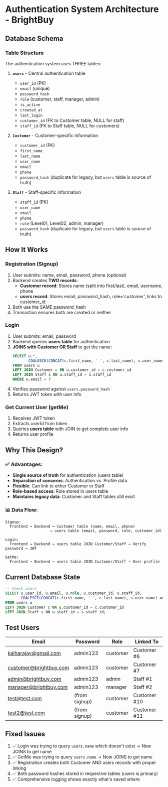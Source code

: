 # Authentication System Architecture - BrightBuy

## Database Schema

### Table Structure

The authentication system uses THREE tables:

1. **`users`** - Central authentication table
   - `user_id` (PK)
   - `email` (unique)
   - `password_hash`
   - `role` (customer, staff, manager, admin)
   - `is_active`
   - `created_at`
   - `last_login`
   - `customer_id` (FK to Customer table, NULL for staff)
   - `staff_id` (FK to Staff table, NULL for customers)

2. **`Customer`** - Customer-specific information
   - `customer_id` (PK)
   - `first_name`
   - `last_name`
   - `user_name`
   - `email`
   - `phone`
   - `password_hash` (duplicate for legacy, but `users` table is source of truth)

3. **`Staff`** - Staff-specific information
   - `staff_id` (PK)
   - `user_name`
   - `email`
   - `phone`
   - `role` (Level01, Level02, admin, manager)
   - `password_hash` (duplicate for legacy, but `users` table is source of truth)

## How It Works

### Registration (Signup)
1. User submits: name, email, password, phone (optional)
2. Backend creates **TWO records**:
   - **Customer record**: Stores name (split into first/last), email, username, phone
   - **users record**: Stores email, password_hash, role='customer', links to customer_id
3. Both use the SAME password_hash
4. Transaction ensures both are created or neither

### Login
1. User submits: email, password
2. Backend queries **users table** for authentication
3. **JOINS with Customer OR Staff** to get the name:
   ```sql
   SELECT u.*, 
          COALESCE(CONCAT(c.first_name, ' ', c.last_name), s.user_name) as name
   FROM users u
   LEFT JOIN Customer c ON u.customer_id = c.customer_id
   LEFT JOIN Staff s ON u.staff_id = s.staff_id
   WHERE u.email = ?
   ```
4. Verifies password against `users.password_hash`
5. Returns JWT token with user info

### Get Current User (getMe)
1. Receives JWT token
2. Extracts userId from token
3. Queries **users table** with JOIN to get complete user info
4. Returns user profile

## Why This Design?

### ✅ Advantages:
- **Single source of truth** for authentication (users table)
- **Separation of concerns**: Authentication vs. Profile data
- **Flexible**: Can link to either Customer or Staff
- **Role-based access**: Role stored in users table
- **Maintains legacy data**: Customer and Staff tables still exist

### 📊 Data Flow:

```
Signup:
  Frontend → Backend → Customer table (name, email, phone)
                    → users table (email, password, role, customer_id)

Login:
  Frontend → Backend → users table JOIN Customer/Staff → Verify password → JWT

GetMe:
  Frontend → Backend → users table JOIN Customer/Staff → User profile
```

## Current Database State

```sql
-- Check users
SELECT u.user_id, u.email, u.role, u.customer_id, u.staff_id,
       COALESCE(CONCAT(c.first_name, ' ', c.last_name), s.user_name) as name
FROM users u
LEFT JOIN Customer c ON u.customer_id = c.customer_id
LEFT JOIN Staff s ON u.staff_id = s.staff_id;
```

## Test Users

| Email | Password | Role | Linked To |
|-------|----------|------|-----------|
| kalharajay@gmail.com | admin123 | customer | Customer #6 |
| customer@brightbuy.com | admin123 | customer | Customer #7 |
| admin@brightbuy.com | admin123 | admin | Staff #1 |
| manager@brightbuy.com | admin123 | manager | Staff #2 |
| test@test.com | (from signup) | customer | Customer #10 |
| test2@test.com | (from signup) | customer | Customer #11 |

## Fixed Issues

1. ✅ Login was trying to query `users.name` which doesn't exist → Now JOINS to get name
2. ✅ GetMe was trying to query `users.name` → Now JOINS to get name
3. ✅ Registration creates both Customer AND users records with proper linking
4. ✅ Both password hashes stored in respective tables (users is primary)
5. ✅ Comprehensive logging shows exactly what's saved where
